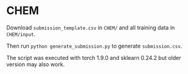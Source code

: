 # CHEM
Download `submission_template.csv` in `CHEM/` and all training data in `CHEM/input`.

Then run `python generate_submission.py` to generate `submission.csv`.

The script was executed with torch 1.9.0 and sklearn 0.24.2 but older version may also work.
